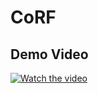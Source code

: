 # CoRF

## Demo Video
[![Watch the video](https://img.youtube.com/vi/3wGxzSl6XIQ/0.jpg)](https://www.youtube.com/watch?v=3wGxzSl6XIQ)


